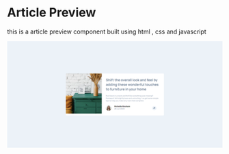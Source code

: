 # Article Preview

this is a article preview component built using html , css and javascript

![screenshot](ap.png)
